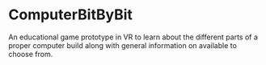 # ComputerBitByBit
An educational game prototype in VR to learn about the different parts of a proper computer build along with general information on available to choose from.
